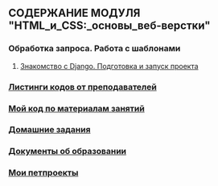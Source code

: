 ## СОДЕРЖАНИЕ МОДУЛЯ "HTML_и_CSS:_основы_веб-верстки"
### Обработка запроса. Работа с шаблонами
1. [Знакомство с Django. Подготовка и запуск проекта](lesson_5.1/)


### [Листинги кодов от преподавателей](DJ_code/)
### [Мой код по материалам занятий](My_code/)
### [Домашние задания](dj-homeworks/)

### [Документы об образовании]()

### [Мои петпроекты](./My_edu_petproj/)